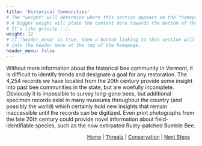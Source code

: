 ```yaml
---
title: 'Historical Communities'
# The "weight" will determine where this section appears on the "homepage".
# A bigger weight will place the content more towards the bottom of the page.
# It's like gravity ;-).
weight: 12
# If "header_menu" is true, then a button linking to this section will be placed
# into the header menu at the top of the homepage.
header_menu: false
---
```


Without more information about the historical bee community in Vermont, it is difficult to identify trends and designate a goal for any restoration.  The 4,254 records we have located from the 20th century provide some insight into past bee communities in the state, but are woefully incomplete. Obviously it is impossible to survey long-gone bees, but additional specimen records exist in many museums throughout the country (and possibly the world) which certainly hold new insights that remain inaccessible until the records can be digitized. Even print photographs from the late 20th century could provide novel information about field-identifiable species, such as the now extirpated Rusty-patched Bumble Bee. 


<p style="font-size: 10pt; text-align: right; margin-right: 3%"><a href="https://vtecostudies.github.io/SoBees_LandingPage/">Home</a> | <a href="https://vtecostudies.github.io/SoBees_Threats/">Threats</a> | <a href="https://vtecostudies.github.io/SoBees_Conservation/">Conservation</a> | <a href="https://vtecostudies.github.io/SoBees_Next_Steps/">Next Steps</a></p>